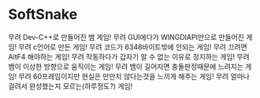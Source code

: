 # SoftSnake

무려 Dev-C++로 만들어진 뱀 게임!
무려 GUI에다가 WINGDIAPI만으로 만들어진 게임!
무려 c언어로 만든 게임!
무려 코드가 6348바이트밖에 안되는 게임!
무려 끄려면 AltF4 해야하는 게임!
무려 작동하다가 갑자기 알 수 없는 이유로 정지하는 게임!
무려 뱀이 이상한 방향으로 움직이는 게임!
무려 뱀이 길어지면 충돌판정때문에 느려지는 게임!
무려 60프레임이지만 현실은 만만치 않다는것을 느끼게 해주는 게임!
무려 얼마나 걸려서 완성했는지 모르는(하루정도?) 게임!
